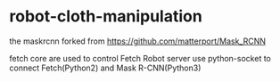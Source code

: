 # robot-cloth-manipulation
the maskrcnn forked from https://github.com/matterport/Mask_RCNN

fetch core are used to control Fetch Robot
server use python-socket to connect Fetch(Python2) and Mask R-CNN(Python3) 

